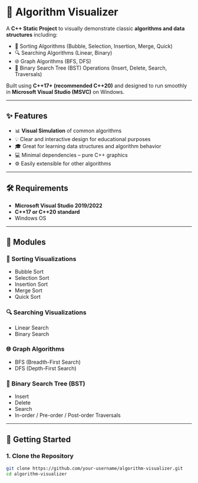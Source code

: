 # 🧠 Algorithm Visualizer

A **C++ Static Project** to visually demonstrate classic **algorithms and data structures** including:

- 🔢 Sorting Algorithms (Bubble, Selection, Insertion, Merge, Quick)
- 🔍 Searching Algorithms (Linear, Binary)
- 🌐 Graph Algorithms (BFS, DFS)
- 🌳 Binary Search Tree (BST) Operations (Insert, Delete, Search, Traversals)

Built using **C++17+ (recommended C++20)** and designed to run smoothly in **Microsoft Visual Studio (MSVC)** on Windows.

---

## ✨ Features

- 📊 **Visual Simulation** of common algorithms
- 💡 Clear and interactive design for educational purposes
- 🎓 Great for learning data structures and algorithm behavior
- 💻 Minimal dependencies – pure C++ graphics
- ⚙️ Easily extensible for other algorithms

---

## 🛠️ Requirements

- **Microsoft Visual Studio 2019/2022**
- **C++17 or C++20 standard**
- Windows OS

---

## 🧩 Modules

### 📌 Sorting Visualizations
- Bubble Sort
- Selection Sort
- Insertion Sort
- Merge Sort
- Quick Sort

### 🔍 Searching Visualizations
- Linear Search
- Binary Search

### 🌐 Graph Algorithms
- BFS (Breadth-First Search)
- DFS (Depth-First Search)

### 🌳 Binary Search Tree (BST)
- Insert
- Delete
- Search
- In-order / Pre-order / Post-order Traversals

---

## 🚀 Getting Started

### 1. Clone the Repository

```bash
git clone https://github.com/your-username/algorithm-visualizer.git
cd algorithm-visualizer
